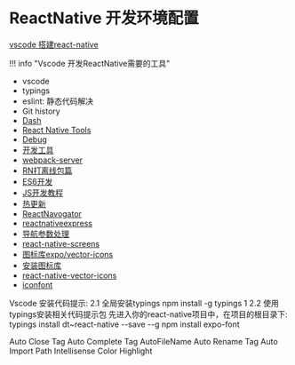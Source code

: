 # ReactNative 开发环境配置


[vscode 搭建react-native]()

!!! info "Vscode 开发ReactNative需要的工具"

* vscode
* typings
* eslint: 静态代码解决
* Git history
* [Dash](https://marketplace.visualstudio.com/items?itemName=deerawan.vscode-dash)
* [React Native Tools](https://marketplace.visualstudio.com/items?itemName=vsmobile.vscode-react-native)
* [Debug](https://github.com/Microsoft/vscode-react-native/blob/master/doc/debugging.md#debugging-on-ios-device)
* [开发工具](https://github.com/facebook/react-devtools/tree/master/packages/react-devtools)
* [webpack-server](https://github.com/mjohnston/react-native-webpack-server)
* [RN打离线包篇](https://blog.csdn.net/weixin_33816821/article/details/87132630)
* [ES6开发](http://es6.ruanyifeng.com/)
* [JS开发教程](https://wangdoc.com/javascript/index.html)
* [热更新](https://github.com/reactnativecn/react-native-pushy#%E4%BC%98%E5%8A%BF)
* [ReactNavogator](https://reactnavigation.org/docs/en/getting-started.html)
* [reactnativeexpress](http://www.reactnativeexpress.com/)
* [导航参数处理](https://github.com/vonovak/react-navigation-props-mapper)
* [react-native-screens](https://github.com/kmagiera/react-native-screens)
* [图标库expo/vector-icons](https://github.com/expo/vector-icons)
* [安装图标库](https://libraries.io/npm/@expo%2Fvector-icons/6.1.0)
* [react-native-vector-icons](https://github.com/oblador/react-native-vector-icons)
* [iconfont](https://www.iconfont.cn/)

Vscode 安装代码提示:
2.1 全局安装typings
npm install -g typings
1
2.2 使用typings安装相关代码提示包
先进入你的react-native项目中，在项目的根目录下:
typings install dt~react-native --save --g
npm install expo-font


Auto Close Tag
Auto Complete Tag
AutoFileName
Auto Rename Tag
Auto Import
Path Intellisense
Color Highlight
